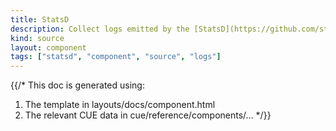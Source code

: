 ```yaml
---
title: StatsD
description: Collect logs emitted by the [StatsD](https://github.com/statsd/statsd) aggregator
kind: source
layout: component
tags: ["statsd", "component", "source", "logs"]
---
```


{{/*
This doc is generated using:

1. The template in layouts/docs/component.html
2. The relevant CUE data in cue/reference/components/...
*/}}
